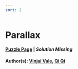 ```yaml
---
sort: 2
---
```


# Parallax

#### [Puzzle Page](1.2-p.pdf) | *Solution Missing*
#### Author(s): [Vinjai Vale](../../../../search.html?q=Vinjai+Vale), [Qi Qi](../../../../search.html?q=Qi+Qi)

